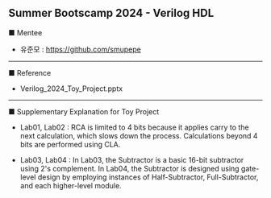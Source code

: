 Summer Bootscamp 2024 - Verilog HDL 
--- 

■ Mentee

* 유준모 : https://github.com/smupepe

---
■ Reference

* Verilog_2024_Toy_Project.pptx

---
■ Supplementary Explanation for Toy Project

* Lab01, Lab02 : RCA is limited to 4 bits because it applies carry to the next calculation, which slows down the process. Calculations beyond 4 bits are performed using CLA.

* Lab03, Lab04 : In Lab03, the Subtractor is a basic 16-bit subtractor using 2's complement. In Lab04, the Subtractor is designed using gate-level design by employing instances of Half-Subtractor, Full-Subtractor, and each higher-level module.
